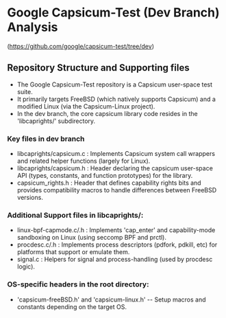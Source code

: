 # Google Capsicum-Test (Dev Branch) Analysis
(https://github.com/google/capsicum-test/tree/dev)

## Repository Structure and Supporting files
- The Google Capsicum-Test repository is a Capsicum user-space test suite. 
- It primarily targets FreeBSD (which natively supports Capsicum) and a modified Linux (via the Capsicum-Linux project).
- In the dev branch, the core capsicum library code resides in the 'libcaprights/' subdirectory.

### Key files in dev branch
- libcaprights/capsicum.c : Implements Capsicum system call wrappers and related helper functions (largely for Linux).
- libcaprights/capsicum.h : Header declaring the capsicum user-space API (types, constants, and function prototypes) for the library.
- capsicum_rights.h : Header that defines capability rights bits and provides compatibility macros to handle differences between FreeBSD versions.

### Additional Support files in libcaprights/:
- linux-bpf-capmode.c/.h : Implements 'cap_enter' and capability-mode sandboxing on Linux (using seccomp BPF and prctl).
- procdesc.c/.h : Implements process descriptors (pdfork, pdkill, etc) for platforms that support or emulate them.
- signal.c : Helpers for signal and process-handling (used by procdesc logic).

### OS-specific headers in the root directory:
- 'capsicum-freeBSD.h' and 'capsicum-linux.h' -- Setup macros and constants depending on the target OS.


